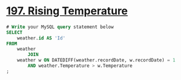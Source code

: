 # [197. Rising Temperature](https://leetcode.com/problems/rising-temperature)

```sql
# Write your MySQL query statement below
SELECT
    weather.id AS 'Id'
FROM
    weather
        JOIN
    weather w ON DATEDIFF(weather.recordDate, w.recordDate) = 1
        AND weather.Temperature > w.Temperature
;

```

